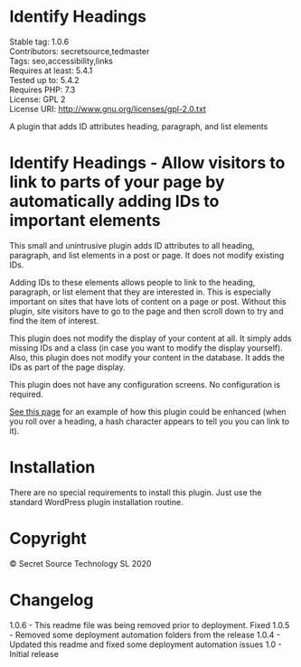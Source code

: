 # Identify Headings #
Stable tag: 1.0.6  
Contributors: secretsource,tedmaster  
Tags: seo,accessibility,links  
Requires at least: 5.4.1  
Tested up to: 5.4.2  
Requires PHP: 7.3  
License: GPL 2  
License URI: http://www.gnu.org/licenses/gpl-2.0.txt

A plugin that adds ID attributes heading, paragraph, and list elements

# Identify Headings - Allow visitors to link to parts of your page by automatically adding IDs to important elements #

This small and unintrusive plugin adds ID attributes to all heading, paragraph, and list elements in a post or page. It does not modify existing IDs.

Adding IDs to these elements allows people to link to the heading, paragraph, or list element that they are interested in. This is especially important on sites that have lots of content on a page or post. Without this plugin, site visitors have to go to the page and then scroll down to try and find the item of interest.

This plugin does not modify the display of your content at all. It simply adds missing IDs and a class (in case you want to modify the display yourself). Also, this plugin does not modify your content in the database. It adds the IDs as part of the page display.

This plugin does not have any configuration screens. No configuration is required.

[See this page](https://code.visualstudio.com/docs/supporting/faq) for an example of how this plugin could be enhanced (when you roll over a heading, a hash character appears to tell you you can link to it).

# Installation #
There are no special requirements to install this plugin. Just use the standard WordPress plugin installation routine.

# Copyright #
© Secret Source Technology SL 2020

# Changelog #

1.0.6 - This readme file was being removed prior to deployment. Fixed
1.0.5 - Removed some deployment automation folders from the release
1.0.4 - Updated this readme and fixed some deployment automation issues
1.0 - Initial release
